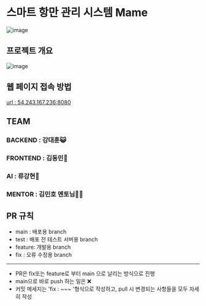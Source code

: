 # 스마트 항만 관리 시스템 **Mame**
![image](https://github.com/eogns47/Marine-Manager/assets/102205852/faa05392-f135-467f-9fcd-2a06affd8bf7)


## 프로젝트 개요
![image](https://github.com/eogns47/Marine-Manager/assets/102205852/1a96daa9-4cad-430a-bb4a-ffd57bdf95e3)

## 웹 페이지 접속 방법
[url : 54.243.167.236:8080](http://54.243.167.236:8080/)


## TEAM
### BACKEND : 강대훈😺
### FRONTEND : 김동민🐧
### AI : 류강현🐘
### MENTOR : 김민호 멘토님🧑‍🏫

## PR 규칙
* main : 배포용 branch
* test : 배포 전 테스트 서버용 branch
* feature: 개발용 branch
* fix : 오류 수정용 branch
---
* PR은 fix또는 feature로 부터 main 으로 날리는 방식으로 진행
* main으로 바로 push 하는 일은 ❌
* 커밋 메세지는 'fix : ~~~ '형식으로 작성하고, pull 시 변경되는 사항들을 모두 자세히 작성
